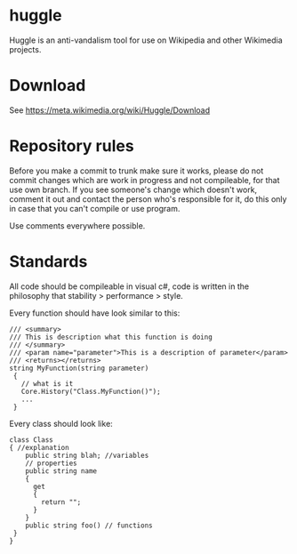 huggle
======

Huggle is an anti-vandalism tool for use on Wikipedia and other Wikimedia projects.

Download
=========
See https://meta.wikimedia.org/wiki/Huggle/Download

Repository rules
================

Before you make a commit to trunk make sure it works, please do not commit changes which are work in progress and not compileable, for that use own branch. If you see someone's change which doesn't work, comment it out and contact the person who's responsible for it, do this only in case that you can't compile or use program.

Use comments everywhere possible.

Standards
=========

All code should be compileable in visual c#, code is written in the philosophy that stability > performance > style.

Every function should have look similar to this:

```
/// <summary>
/// This is description what this function is doing
/// </summary>
/// <param name="parameter">This is a description of parameter</param>
/// <returns></returns>
string MyFunction(string parameter)
 {
   // what is it
   Core.History("Class.MyFunction()");
   ...
 }
```

Every class should look like:
 
```
class Class
{ //explanation
    public string blah; //variables
    // properties
    public string name
    {
      get 
      { 
        return "";
      } 
    } 
    public string foo() // functions
 }
}
```

